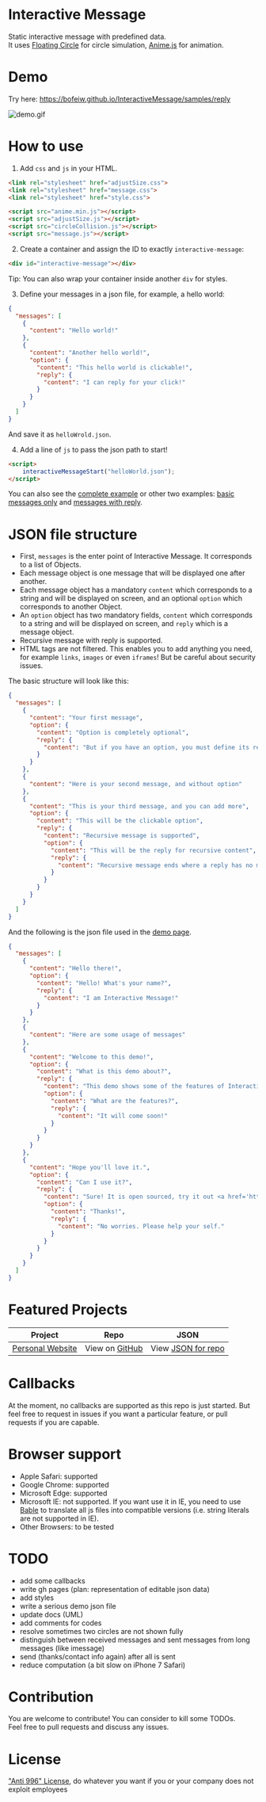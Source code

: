 # Interactive Message
Static interactive message with predefined data.  
It uses [Floating Circle](http://bofei.io/floatingCircle/) for circle simulation, [Anime.js](https://animejs.com) for animation.

# Demo 
Try here: https://bofeiw.github.io/InteractiveMessage/samples/reply

![demo.gif](docs/demo.gif)

# How to use
1. Add `css` and `js` in your HTML.
```html
<link rel="stylesheet" href="adjustSize.css">
<link rel="stylesheet" href="message.css">
<link rel="stylesheet" href="style.css">
```
```html
<script src="anime.min.js"></script>
<script src="adjustSize.js"></script>
<script src="circleCollision.js"></script>
<script src="message.js"></script>
```

2. Create a container and assign the ID to exactly `interactive-message`: 

```html
<div id="interactive-message"></div>
```
Tip: You can also wrap your container inside another `div` for styles.

3. Define your messages in a json file, for example, a hello world:
```json
{
  "messages": [
    {
      "content": "Hello world!"
    },
    {
      "content": "Another hello world!",
      "option": {
        "content": "This hello world is clickable!",
        "reply": {
          "content": "I can reply for your click!"
        }
      }
    }
  ]
}
```
And save it as `helloWrold.json`.

4. Add a line of `js` to pass the json path to start!
```html
<script>
    interactiveMessageStart("helloWorld.json");
</script>
```
You can also see the [complete example](samples/json/helloWorld.json) or other two examples: [basic messages only](samples/json/basicMessage.json) and [messages with reply](samples/json/basicReply.json).  

# JSON file structure
- First, `messages` is the enter point of Interactive Message. It corresponds to a list of Objects.   
- Each message object is one message that will be displayed one after another.  
- Each message object has a mandatory `content` which corresponds to a string and will be displayed on screen, and an optional `option` which corresponds to another Object.  
- An `option` object has two mandatory fields, `content` which corresponds to a string and will be displayed on screen, and `reply` which is a message object.  
- Recursive message with reply is supported.
- HTML tags are not filtered. This enables you to add anything you need, for example `links`, `images` or even `iframes`! But be careful about security issues.

The basic structure will look like this:
```json
{
  "messages": [
    {
      "content": "Your first message",
      "option": {
        "content": "Option is completely optional",
        "reply": {
          "content": "But if you have an option, you must define its reply"
        }
      }
    },
    {
      "content": "Here is your second message, and without option"
    },
    {
      "content": "This is your third message, and you can add more",
      "option": {
        "content": "This will be the clickable option",
        "reply": {
          "content": "Recursive message is supported",
          "option": {
            "content": "This will be the reply for recursive content",
            "reply": {
              "content": "Recursive message ends where a reply has no more recursive message object."
            }
          }
        }
      }
    }
  ]
}
``` 
And the following is the json file used in the [demo page](https://bofei.io/InteractiveMessage/samples/reply).
```json
{
  "messages": [
    {
      "content": "Hello there!",
      "option": {
        "content": "Hello! What's your name?",
        "reply": {
          "content": "I am Interactive Message!"
        }
      }
    },
    {
      "content": "Here are some usage of messages"
    },
    {
      "content": "Welcome to this demo!",
      "option": {
        "content": "What is this demo about?",
        "reply": {
          "content": "This demo shows some of the features of Interactive Message.",
          "option": {
            "content": "What are the features?",
            "reply": {
              "content": "It will come soon!"
            }
          }
        }
      }
    },
    {
      "content": "Hope you'll love it.",
      "option": {
        "content": "Can I use it?",
        "reply": {
          "content": "Sure! It is open sourced, try it out <a href='https://github.com/bofeiw/InteractiveMessage'>here</a>",
          "option": {
            "content": "Thanks!",
            "reply": {
              "content": "No worries. Please help your self."
            }
          }
        }
      }
    }
  ]
}
```

# Featured Projects
Project | Repo | JSON
:-: | :-: | :-: 
[Personal Website](https://bofei.io) | View on [GitHub](https://github.com/bofeiw/bofeiw.github.io) | View [JSON for repo](https://github.com/bofeiw/bofeiw.github.io/blob/master/data/messages.json)

# Callbacks
At the moment, no callbacks are supported as this repo is just started. But feel free to request in issues if you want a particular feature, or pull requests if you are capable.  

# Browser support
- Apple Safari: supported
- Google Chrome: supported
- Microsoft Edge: supported
- Microsoft IE: not supported. If you want use it in IE, you need to use [Bable](https://babeljs.io) to translate all js files into compatible versions (i.e. string literals are not supported in IE).
- Other Browsers: to be tested

# TODO
- add some callbacks
- write gh pages (plan: representation of editable json data)
- add styles
- write a serious demo json file
- update docs (UML)
- add comments for codes
- resolve sometimes two circles are not shown fully
- distinguish between received messages and sent messages from long messages (like imessage)
- send (thanks/contact info again) after all is sent
- reduce computation (a bit slow on iPhone 7 Safari)

# Contribution
You are welcome to contribute! You can consider to kill some TODOs.  
Feel free to pull requests and discuss any issues.

# License
["Anti 996" License](LICENSE.txt), do whatever you want if you or your company does not exploit employees
